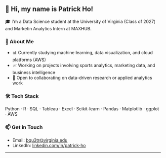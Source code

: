 ## 👋 Hi, my name is Patrick Ho!

🎓 I'm a Data Science student at the University of Virginia (Class of 2027) and Marketin Analytics Intern at MAXHUB.

### 📌 About Me
- 📊 Currently studying machine learning, data visualization, and cloud platforms (AWS)
- 📈 Working on projects involving sports analytics, marketing data, and business intelligence
- 🤝 Open to collaborating on data-driven research or applied analytics work

### 🛠️ Tech Stack
Python · R · SQL · Tableau · Excel · Scikit-learn · Pandas · Matplotlib · ggplot · AWS

### 📫 Get in Touch
- Email: [bqu3tr@virginia.edu](mailto:bqu3tr@virginia.edu)
- LinkedIn: [linkedin.com/in/patrick-ho](https://www.linkedin.com/in/patrick-ho-932511321/?trk=opento_sprofile_topcard) 

---

<!--
**PatrickHo718/PatrickHo718** is a ✨ _special_ ✨ repository because its `README.md` (this file) appears on your GitHub profile.
-->
